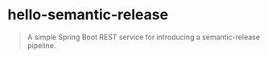 # hello-semantic-release

> A simple Spring Boot REST service for introducing a semantic-release pipeline.
